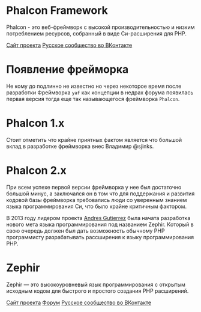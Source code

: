 Phalcon Framework
=================

Phalcon - это веб-фреймворк с высокой производительностью и низким потреблением ресурсов, собранный в виде Си-расширения для PHP.

[Сайт проекта](http://phalconphp.com/en/) [Русское сообщество во ВКонтакте](http://vk.com/phalconphp)

# Появление фрейморка

Не кому до подлинно не известно но через некоторое время после разработки Фреймворка `yaf` как концепции в недрах форума появилась первая версия тогда еще
так называющегося фреймворка `Phalcon`.

# Phalcon 1.x

Стоит отметить что крайне приятных фактом является что большой вклад в разработке фреймворка внес Владимир @sjinks.

# Phalcon 2.x

При всем успехе первой версии фреймворка у нее был достаточно большой минус, а заключался он в том что для поддержания и развития кодовой базы фреймворка требовались
люди со уверенным знанием языка программирования Си, что было крайне критичным фактором.

В 2013 году лидером проекта [Andres Gutierrez](https://github.com/andresgutierrez) была начата разработка нового мета языка программирования под названием Zephir. Который в свою очередь
должен был дать возможность обычному PHP программисту разрабатывать рассширения к языку программирования PHP.

# Zephir

Zephir — это высокоуровневый язык программирования с открытым исходным кодом для быстрого и простого создания PHP расширений.

[Сайт проекта](http://zephir-lang.com/) [Форум](http://forum.zephir-lang.com/) [Русское сообщество во ВКонтакте](http://vk.com/zephir_lang)